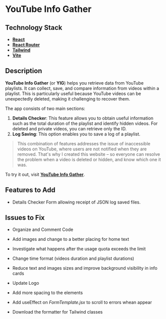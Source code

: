 # YouTube Info Gather

## Technology Stack

-   **[React](https://react.dev/)**
-   **[React Router](https://reactrouter.com/en/main)**
-   **[Tailwind](https://tailwindcss.com/)**
-   **[Vite](https://vitejs.dev/)**

## Description

**YouTube Info Gather** (or **YIG**) helps you retrieve data from YouTube playlists. It can collect, save, and compare information from videos within a playlist. This is particularly useful because YouTube videos can be unexpectedly deleted, making it challenging to recover them.

The app consists of two main sections:

1. **Details Checker**: This feature allows you to obtain useful information such as the total duration of the playlist and identify hidden videos. For deleted and private videos, you can retrieve only the ID.
2. **Log Saving**: This option enables you to save a log of a playlist.

> This combination of features addresses the issue of inaccessible videos on YouTube, where users are not notified when they are removed. That's why I created this website – so everyone can resolve the problem when a video is deleted or hidden, and know which one it was.

To try it out, visit **[YouTube Info Gather](https://youtubeinfogather.adamaliweb.com/)**.

## Features to Add

-   Details Checker Form allowing receipt of JSON log saved files.

## Issues to Fix

-   Organize and Comment Code

-   Add images and change to a better placing for home text

-   Investigate what happens after the usage quota exceeds the limit

-   Change time format (videos duration and playlist durations)

-   Reduce text and images sizes and improve background visibility in info cards

-   Update Logo

-   Add more spacing to the elements

-   Add useEffect on _FormTemplate.jsx_ to scroll to errors whean appear

-   Download the formatter for Tailwind classes
